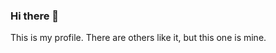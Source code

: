 ### Hi there 👋

<!--
**wpost/wpost** is a ✨ _special_ ✨ repository because its `README.md` (this file) appears on your GitHub profile.
-->

This is my profile. There are others like it, but this one is mine.
